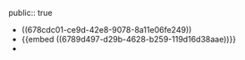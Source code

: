 public:: true

- ((678cdc01-ce9d-42e8-9078-8a11e06fe249))
- {{embed ((6789d497-d29b-4628-b259-119d16d38aae))}}
-